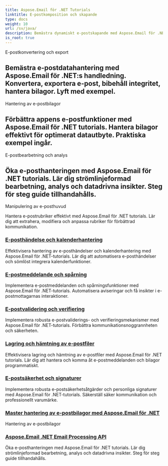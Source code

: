 ```yaml
---
title: Aspose.Email för .NET Tutorials
linktitle: E-postkomposition och skapande
type: docs
weight: 10
url: /sv/java/
description: Bemästra dynamiskt e-postskapande med Aspose.Email för .NET tutorials. Skapa engagerande e-postmeddelanden programmatiskt, anpassa innehåll, lägg till bilagor och höj kommunikationen.
is_root: true
---
```


E-postkonvertering och export

## Bemästra e-postdatahantering med Aspose.Email för .NET:s handledning. Konvertera, exportera e-post, bibehåll integritet, hantera bilagor. Lyft med exempel.

Hantering av e-postbilagor

## Förbättra appens e-postfunktioner med Aspose.Email för .NET tutorials. Hantera bilagor effektivt för optimerat datautbyte. Praktiska exempel ingår.

E-postbearbetning och analys

## Öka e-posthanteringen med Aspose.Email för .NET tutorials. Lär dig strömlinjeformad bearbetning, analys och datadrivna insikter. Steg för steg guide tillhandahålls.

Manipulering av e-posthuvud

Hantera e-postrubriker effektivt med Aspose.Email för .NET tutorials. Lär dig att extrahera, modifiera och anpassa rubriker för förbättrad kommunikation.

### [E-posthändelse och kalenderhantering](./sending-emails/)
Effektivisera hantering av e-posthändelser och kalenderhantering med Aspose.Email för .NET-tutorials. Lär dig att automatisera e-posthändelser och sömlöst integrera kalenderfunktioner.
### [E-postmeddelande och spårning](./receiving-emails/)
Implementera e-postmeddelanden och spårningsfunktioner med Aspose.Email för .NET-tutorials. Automatisera aviseringar och få insikter i e-postmottagarnas interaktioner.
### [E-postvalidering och verifiering](./configuring-smtp-servers/)
Implementera robusta e-postvaliderings- och verifieringsmekanismer med Aspose.Email för .NET-tutorials. Förbättra kommunikationsnoggrannheten och säkerheten.
### [Lagring och hämtning av e-postfiler](./advanced-email-attachments/)
Effektivisera lagring och hämtning av e-postfiler med Aspose.Email för .NET tutorials. Lär dig att hantera och komma åt e-postmeddelanden och bilagor programmatiskt.
### [E-postsäkerhet och signaturer](./securing-email-communications/)
Implementera robusta e-postsäkerhetsåtgärder och personliga signaturer med Aspose.Email för .NET-tutorials. Säkerställ säker kommunikation och professionellt varumärke.
### [ Master hantering av e-postbilagor med Aspose.Email för .NET](./customizing-email-headers/)
 Hantering av e-postbilagor
### [ Aspose.Email .NET Email Processing API](./exploring-email-security/)
 Öka e-posthanteringen med Aspose.Email för .NET tutorials. Lär dig strömlinjeformad bearbetning, analys och datadrivna insikter. Steg för steg guide tillhandahålls.